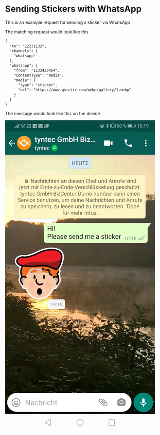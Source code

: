 # Sending Stickers with WhatsApp

This is an example request for sending a sticker via WhatsApp

The matching request would look like this

````
{
  "to": "12331132",
  "channels": [
    "whatsapp"
  ],
  "whatsapp": {
    "from": "1233423454",
    "contentType": "media",
    "media": {
      "type": "sticker",
      "url": "https://www.gstatic.com/webp/gallery/1.webp"
    }
  }
}
````

The message would look like this on the device

![Sticker message](/conversations/v2/samples/sample-image-whatsapp-sticker.jpg)
